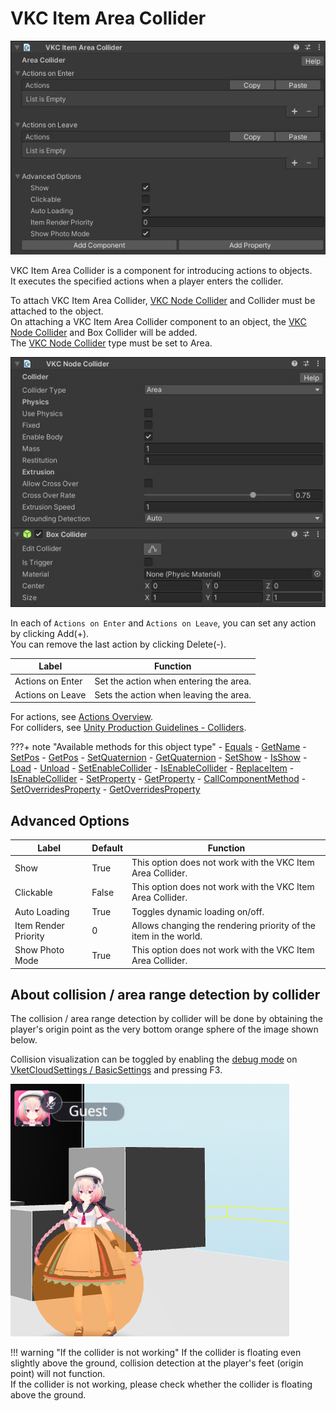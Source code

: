 # VKC Item Area Collider

![VKC Item Area Collider](img/VKCItemAreaCollider_01.jpg)

VKC Item Area Collider is a component for introducing actions to objects. <br>
It executes the specified actions when a player enters the collider.

To attach VKC Item Area Collider, [VKC Node Collider](./VKCNodeCollider.md) and Collider must be attached to the object.<br>
On attaching a VKC Item Area Collider component to an object, the [VKC Node Collider](./VKCNodeCollider.md) and Box Collider will be added.<br>
The [VKC Node Collider](./VKCNodeCollider.md) type must be set to Area.

![VKC Node Collider](img/VKCItemAreaCollider_02.jpg)

In each of `Actions on Enter` and `Actions on Leave`, you can set any action by clicking Add(+). <br>
You can remove the last action by clicking Delete(-).

| Label | Function |
| ---- | ---- |
| Actions on Enter | Set the action when entering the area. |
| Actions on Leave | Sets the action when leaving the area. |

For actions, see [Actions Overview](../Actions/ActionsOverview.md). <br>
For colliders, see [Unity Production Guidelines - Colliders](../WorldMakingGuide/UnityGuidelines.md).

???+ note "Available methods for this object type"
    - [Equals](../hs/hs_class_item.md#equals)
    - [GetName](../hs/hs_class_item.md#getname)
    - [SetPos](../hs/hs_class_item.md#setpos)
    - [GetPos](../hs/hs_class_item.md#getpos)
    - [SetQuaternion](../hs/hs_class_item.md#setquaternion)
    - [GetQuaternion](../hs/hs_class_item.md#getquaternion)
    - [SetShow](../hs/hs_class_item.md#setshow)
    - [IsShow](../hs/hs_class_item.md#isshow)
    - [Load](../hs/hs_class_item.md#load)
    - [Unload](../hs/hs_class_item.md#unload)
    - [SetEnableCollider](../hs/hs_class_item.md#setenablecollider)
    - [IsEnableCollider](../hs/hs_class_item.md#isenablecollider)
    - [ReplaceItem](../hs/hs_class_item.md#replaceitem)
    - [IsEnableCollider](../hs/hs_class_item.md#isenablecollider)
    - [SetProperty](../hs/hs_class_item.md#setproperty)
    - [GetProperty](../hs/hs_class_item.md#getproperty)
    - [CallComponentMethod](../hs/hs_class_item.md#callcomponentmethod)
    - [SetOverridesProperty](../hs/hs_class_item.md#setoverridesproperty)
    - [GetOverridesProperty](../hs/hs_class_item.md#getoverridesproperty)

## Advanced Options

| Label | Default | Function |
| ---- | ---- | ---- |
| Show | True | This option does not work with the VKC Item Area Collider. |
| Clickable | False | This option does not work with the VKC Item Area Collider. |
| Auto Loading | True | Toggles dynamic loading on/off. |
| Item Render Priority | 0 | Allows changing the rendering priority of the item in the world. |
| Show Photo Mode | True | This option does not work with the VKC Item Area Collider. |

## About collision / area range detection by collider

The collision / area range detection by collider will be done by obtaining the player's origin point as the very bottom orange sphere of the image shown below.<br>

Collision visualization can be toggled by enabling the [debug mode](../WorldEditingTips/DebugMode.md#f3-display-collision) on [VketCloudSettings / BasicSettings](../VketCloudSettings/BasicSettings.md) and pressing F3.

![VKC Node Collider](img/VKCItemAreaCollider_03.jpg)

!!! warning "If the collider is not working"
    If the collider is floating even slightly above the ground, collision detection at the player's feet (origin point) will not function.<br>
    If the collider is not working, please check whether the collider is floating above the ground.
